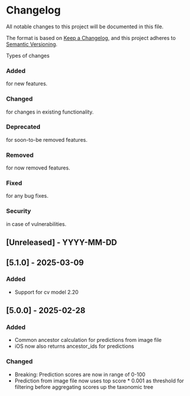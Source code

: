 # Changelog
All notable changes to this project will be documented in this file.

The format is based on [Keep a Changelog](https://keepachangelog.com/en/1.0.0/),
and this project adheres to [Semantic Versioning](https://semver.org/spec/v2.0.0.html).

Types of changes
### Added
for new features.
### Changed
for changes in existing functionality.
### Deprecated
for soon-to-be removed features.
### Removed
for now removed features.
### Fixed
for any bug fixes.
### Security
in case of vulnerabilities.

## [Unreleased] - YYYY-MM-DD

## [5.1.0] - 2025-03-09
### Added
- Support for cv model 2.20
## [5.0.0] - 2025-02-28
### Added
- Common ancestor calculation for predictions from image file
- iOS now also returns ancestor_ids for predictions
### Changed
- Breaking: Prediction scores are now in range of 0-100
- Prediction from image file now uses top score * 0.001 as threshold for filtering before aggregating scores up the taxonomic tree


